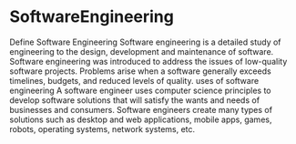 # SoftwareEngineering
Define Software Engineering
Software engineering is a detailed study of engineering to the design, development and maintenance of software. 
Software engineering was introduced to address the issues of low-quality software projects. 
Problems arise when a software generally exceeds timelines, budgets, and reduced levels of quality.
uses of software engineering
A software engineer uses computer science principles to develop software solutions that will satisfy the wants and needs of businesses and consumers. 
Software engineers create many types of solutions such as desktop and web applications, mobile apps, games, robots, operating systems, network systems, etc.
